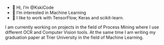 - 👋 Hi, I’m @KskiCode
- 👀 I’m interested in Machine Learning
- 💞️ I like to work with TensorFlow, Keras and scikit-learn.


I am currently working on projects in the field of Process Mining where I use different OCR and Computer Vision tools. At the same time I am writing my graduation paper at Trier University in the field of Machine Learning. 


<!---
KskiCode/KskiCode is a ✨ special ✨ repository because its `README.md` (this file) appears on your GitHub profile.
You can click the Preview link to take a look at your changes.
--->
